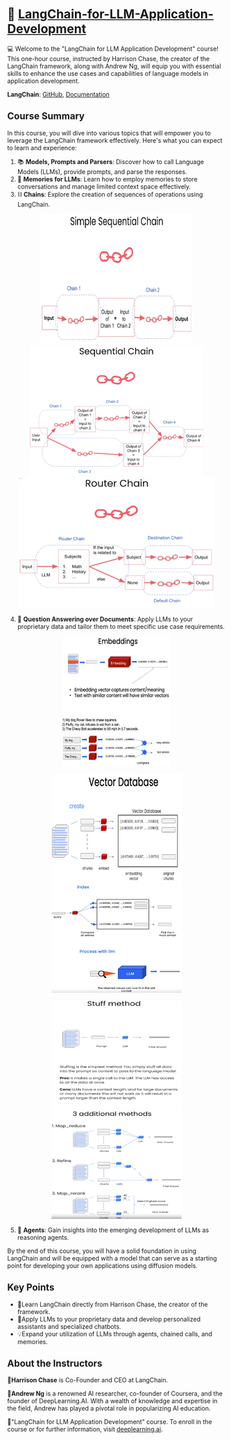 # 🚀 [LangChain-for-LLM-Application-Development](https://www.deeplearning.ai/short-courses/langchain-for-llm-application-development/)

💻 Welcome to the "LangChain for LLM Application Development" course! This one-hour course, instructed by Harrison Chase, the creator of the LangChain framework, along with Andrew Ng, will equip you with essential skills to enhance the use cases and capabilities of language models in application development.

**LangChain**: [GitHub](https://github.com/hwchase17/langchain), [Documentation](https://python.langchain.com/en/latest/index.html)

## Course Summary
In this course, you will dive into various topics that will empower you to leverage the LangChain framework effectively. Here's what you can expect to learn and experience:

1. 📚 **Models, Prompts and Parsers**: Discover how to call Language Models (LLMs), provide prompts, and parse the responses.
2. 🧠 **Memories for LLMs**: Learn how to employ memories to store conversations and manage limited context space effectively.
3. ⛓️ **Chains**: Explore the creation of sequences of operations using LangChain.

<p align="center">
<img src="images/SimpleSequentialChain.png" width="350" height="300"> 
<img src="images/SequentialChain.png" width="400" height="300">
<img align="centre" src="images/Router_Chain.png" width="450" height="300">
</p>

4. 📄 **Question Answering over Documents**: Apply LLMs to your proprietary data and tailor them to meet specific use case requirements.

<p align="center">
<img src="images/embeddings.png" width="250" height="300"> 
</p>

<p align="center">
<img src="images/vector_database_1.png" width="300" height="250">
<img align="centre" src="images/vector_database_2.png" width="300" height="250">
</p>

<p align="center">
<img src="images/stuffmethod.png" width="300" height="250">
<img align="centre" src="images/additionalmethods.png" width="300" height="250">
</p>

5. 👥 **Agents**: Gain insights into the emerging development of LLMs as reasoning agents.

By the end of this course, you will have a solid foundation in using LangChain and will be equipped with a model that can serve as a starting point for developing your own applications using diffusion models.

## Key Points
- 🔑Learn LangChain directly from Harrison Chase, the creator of the framework.
- 🤖Apply LLMs to your proprietary data and develop personalized assistants and specialized chatbots.
- 💡Expand your utilization of LLMs through agents, chained calls, and memories.

## About the Instructors
🌟**Harrison Chase** is Co-Founder and CEO at LangChain.

🌟**Andrew Ng** is a renowned AI researcher, co-founder of Coursera, and the founder of DeepLearning.AI. With a wealth of knowledge and expertise in the field, Andrew has played a pivotal role in popularizing AI education.

🔗"LangChain for LLM Application Development" course. To enroll in the course or for further information, visit [deeplearning.ai](https://www.deeplearning.ai/).
